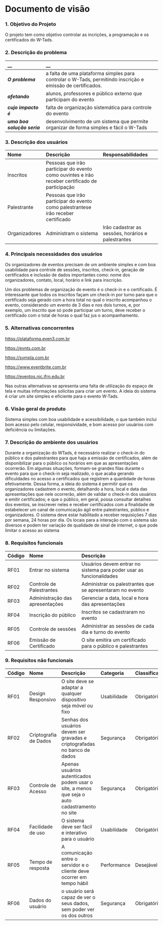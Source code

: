 # Documento de visão


### 1. Objetivo do Projeto 

O projeto tem como objetivo controlar as incrições, a programação e os certificados do W-Tads.
 

### 2. Descrição do problema 

|         __        | __   |
|:------------------|:-----|
| **_O problema_**    | a falta de uma plataforma simples para controlar o W-Tads, permitindo inscrição e emissão de certificados.  |
| **_afetando_**      | alunos, professores e público externo que participam do evento|
| **_cujo impacto é_**| falta de organização sistemática para controle do evento                                    |
| **_uma boa solução seria_** | desenvolvimento de um sistema que permite organizar de forma simples e fácil o W-Tads |


### 3. Descrição dos usuários

| Nome | Descrição | Responsabilidades |
|:---  |:--- |:--- |
| Inscritos  | Pessoas que irão participar do evento como ouvintes e irão receber certificado de participação |
| Palestrante  | Pessoas que irão participar do evento como palestrantese irão receber certificado |
| Organizadores | Administram o sistema | Irão cadastrar as sessões, horários e palestrantes |



### 4. Principais necessidades dos usuários
 
Os organizadores de eventos precisam de um ambiente simples e com boa usabilidade para controle de sessões, inscritos, check-in, geração de certificados e 
inclusão de dados importantes como: nome dos organizadores, contato, local, horário e link para inscrição.

Um dos problemas de organização de evento é o check-in e o certificado. É interessante que todos os inscritos façam um check-in por turno para que o certificado seja 
gerado com a hora total no qual o inscrito acompanhou o evento, considerando um evento de 3 dias e nos dois turnos, e, por exemplo, um inscrito que só pode participar um 
turno, deve receber o certificado com o total de horas o qual faz jus o acompanhamento.




### 5.	Alternativas concorrentes
https://plataforma.even3.com.br

https://evnts.com.br

https://sympla.com.br

https://www.eventbrite.com.br

https://eventos.nic.ifrn.edu.br

Nas outras alternativas se apresenta uma falta de utilização do espaço de tela e muitas informações solicitas para criar um evento. A ideia do sistema é criar um site simples e eficiente para o evento W-Tads.

### 6.	Visão geral do produto
Sistema simples com boa usabilidade e acessibilidade, o que também inclui bom acesso pelo celular, responsividade, e bom acesso por usuários com deficiência ou limitações. 

### 7. Descrição do ambiente dos usuários
Durante a organização do WTads, é necessário realizar o check-in do público e dos palestrantes para que haja a emissão de certificados, além de disponibilizar para o público os horários em que as apresentações ocorrerão. Em algumas situações, formam-se grandes filas durante o evento para que o check-in seja realizado, o que acaba gerando dificuldades no acesso a certificados que registrem a quantidade de horas efetivamente.
Dessa forma, a ideia do sistema é permitir que os organizadores cadastrem o evento, detalhando a hora, local e data das apresentações que nele ocorrerão, além de validar o check-in dos usuários e emitir certificados; e que o público, em geral, possa consultar detalhes dos eventos, se inscrever neles e receber certificados com a finalidade de estabelecer um canal de comunicação ágil entre palestrantes, público e organizadores. 
O sistema deve estar habilitado a receber requisições 7 dias por semana, 24 horas por dia. Os locais para a interação com o sistema são diversos e podem ter variação de qualidade de sinal de internet, o que pode limitar o acesso ao sistema



### 8. Requisitos funcionais
| Código | Nome | Descrição |
|:--- | :--- | :--- |
|RF01|Entrar no sistema | Usuários devem entrar no sistema para poder usar as funcionalidades|
|RF02|Controle de Palestrantes | Administrar os palestrantes que se apresentaram no evento|
|RF03|Administração das apresentações | Gerenciar a data, local e hora das apresentações|
|RF04|Inscrição do público | Inscritos se cadastraram no evento|
|RF05|Controle de sessões | Administrar as sessões de cada dia e turno do evento|
|RF06|Emissão de Certificado | O site emitira um certificado para o público e palestrantes|

### 9. Requisitos não funcionais
| Código | Nome | Descrição | Categoria | Classificação |
|:--- | :--- | :--- | :--- | :--- | 
|RF01|Design Responsivo | O site deve se adaptar a qualquer dispositivo seja móvel ou fixo | Usabilidade | Obrigatório|
|RF02|Criptografia de Dados | Senhas dos usuários devem ser gravadas e criptografadas no banco de dados | Segurança | Obrigatório|
|RF03|Controle de Acesso | Apenas usuários autenticados podem usar o site, a menos que seja o auto cadastramento no site | Segurança | Obrigatório|
|RF04|Facilidade de uso | O sistema deve ser fácil e interativo para o usuário | Usabilidade | Obrigatório|
|RF05|Tempo de resposta | A comunicação entre o servidor e o cliente deve ocorrer em tempo hábil | Performance | Desejável|
|RF06|Dados do usuário | o usuário será capaz de ver o seus dados, sem poder ver os dos outros | Segurança | Obrigatório|
